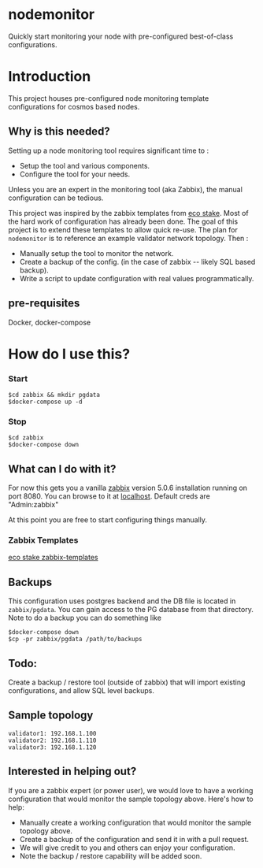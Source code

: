 # nodemonitor
Quickly start monitoring your node with pre-configured best-of-class configurations.

# Introduction

This project houses pre-configured node monitoring template configurations for cosmos based nodes. 

## Why is this needed?
Setting up a node monitoring tool requires significant time to :
* Setup the tool and various components.
* Configure the tool for your needs.

Unless you are an expert in the monitoring tool (aka Zabbix), the manual configuration can be tedious.

This project was inspired by the zabbix templates from [eco stake](https://github.com/eco-stake/zabbix-templates). Most of the hard work of configuration has already been done. 
The goal of this project is to extend these templates to allow quick re-use. The plan for `nodemonitor` is to reference an example validator network topology. Then :
* Manually setup the tool to monitor the network. 
* Create a backup of the config. (in the case of zabbix -- likely SQL based backup).
* Write a script to update configuration with real values programmatically.
 
## pre-requisites

Docker, docker-compose

# How do I use this?

### Start
```
$cd zabbix && mkdir pgdata 
$docker-compose up -d
```

### Stop
```
$cd zabbix
$docker-compose down
```

## What can I do with it?

For now this gets you a vanilla [zabbix](https://www.zabbix.com/) version 5.0.6 installation running on port 8080. You can browse to it at [localhost](http://localhost:8080).  Default creds are "Admin:zabbix"

At this point you are free to start configuring things manually.

### Zabbix Templates

[eco stake zabbix-templates ](https://github.com/eco-stake/zabbix-templates)

## Backups

This configuration uses postgres backend and the DB file is located in `zabbix/pgdata`. You can gain access to the PG database from that directory. Note to do a backup you can do something like

```
$docker-compose down
$cp -pr zabbix/pgdata /path/to/backups
```

## Todo:

Create a backup / restore tool (outside of zabbix) that will import existing configurations, and allow SQL level backups.

## Sample topology

```
validator1: 192.168.1.100
validator2: 192.168.1.110
validator3: 192.168.1.120
```

## Interested in helping out?

If you are a zabbix expert (or power user), we would love to have a working configuration that would monitor the sample topology above. Here's how to help:
* Manually create a working configuration that would monitor the sample topology above.
* Create a backup of the configuration and send it in with a pull request.
* We will give credit to you and others can enjoy your configuration.
* Note the backup / restore capability will be added soon.
